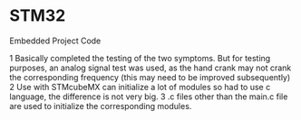 # STM32
Embedded Project Code

1 Basically completed the testing of the two symptoms. But for testing purposes, an analog signal test was used, as the hand crank may not crank the corresponding frequency (this may need to be improved subsequently)
2 Use with STMcubeMX can initialize a lot of modules so had to use c language, the difference is not very big.
3 .c files other than the main.c file are used to initialize the corresponding modules.
